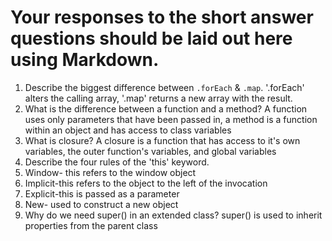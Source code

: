 # Your responses to the short answer questions should be laid out here using Markdown.
1. Describe the biggest difference between `.forEach` & `.map`.
  '.forEach' alters the calling array, '.map' returns a new array with the result.
2. What is the difference between a function and a method?
  A function uses only parameters that have been passed in, a method is a function within an object and has access to class variables
3. What is closure?
  A closure is a function that has access to it's own variables, the outer function's variables, and global variables
4. Describe the four rules of the 'this' keyword.
  1. Window- this refers to the window object
  2. Implicit-this refers to the object to the left of the invocation
  3. Explicit-this is passed as a parameter
  4. New- used to construct a new object
5. Why do we need super() in an extended class?
  super() is used to inherit properties from the parent class
